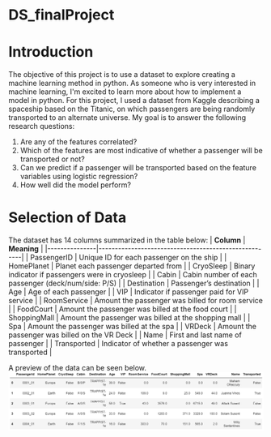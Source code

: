 # DS_finalProject


# Introduction
The objective of this project is to use a dataset to explore creating a machine learning method in python. As someone who is very interested in machine learning, I'm excited to learn more about how to implement a model in python. For this project, I used a dataset from Kaggle describing a spaceship based on the Titanic, on which passengers are being randomly transported to an alternate universe. My goal is to answer the following research questions:
1. Are any of the features correlated?
2. Which of the features are most indicative of whether a passenger will be transported or not?
3. Can we predict if a passenger will be transported based on the feature variables using logistic regression?
4. How well did the model perform?

# Selection of Data
The dataset has 14 columns summarized in the table below:
| **Column**        | **Meaning**                                      |
|---------------|------------------------------------------------------|
| PassengerID   | Unique ID for each passenger on the ship             |
| HomePlanet    | Planet each passenger departed from                  |
| CryoSleep     | Binary indicator if passengers were in cryosleep     |
| Cabin         | Cabin number of each passenger (deck/num/side: P/S)  |
| Destination   | Passenger’s destination                              |
| Age           | Age of each passenger                                |
| VIP           | Indicator if passenger paid for VIP service          |
| RoomService   | Amount the passenger was billed for room service     |
| FoodCourt     | Amount the passenger was billed at the food court    |
| ShoppingMall  | Amount the passenger was billed at the shopping mall |
| Spa           | Amount the passenger was billed at the spa           |
| VRDeck        | Amount the passenger was billed on the VR Deck       |
| Name          | First and last name of passenger                     |
| Transported   | Indicator of whether a passenger was transported     |

A preview of the data can be seen below.
![data screenshot](./graph/spaceship_titanic.png)
